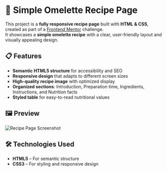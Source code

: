 # 🍳 Simple Omelette Recipe Page  

This project is a **fully responsive recipe page** built with **HTML & CSS**, created as part of a [Frontend Mentor](https://www.frontendmentor.io) challenge.  
It showcases a **simple omelette recipe** with a clear, user-friendly layout and visually appealing design.  

## 📋 Features  
- **Semantic HTML5 structure** for accessibility and SEO  
- **Responsive design** that adapts to different screen sizes  
- **High-quality recipe image** with optimized display  
- **Organized sections**: Introduction, Preparation time, Ingredients, Instructions, and Nutrition facts  
- **Styled table** for easy-to-read nutritional values  

## 🖼 Preview  
![Recipe Page Screenshot](./assets/images/preview.png)

## 🛠 Technologies Used  
- **HTML5** – For semantic structure  
- **CSS3** – For styling and responsive design
